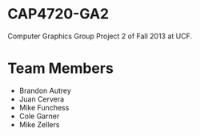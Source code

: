 CAP4720-GA2
===========

Computer Graphics Group Project 2 of Fall 2013 at UCF.  

Team Members
====

 - Brandon Autrey
 - Juan Cervera
 - Mike Funchess
 - Cole Garner
 - Mike Zellers
